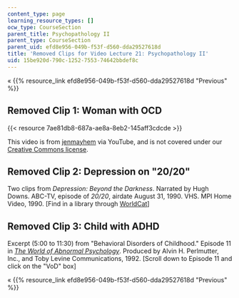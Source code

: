 ```yaml
---
content_type: page
learning_resource_types: []
ocw_type: CourseSection
parent_title: Psychopathology II
parent_type: CourseSection
parent_uid: efd8e956-049b-f53f-d560-dda29527618d
title: 'Removed Clips for Video Lecture 21: Psychopathology II'
uid: 15be920d-790c-1252-7553-74642bbdef8c
---
```


« {{% resource_link efd8e956-049b-f53f-d560-dda29527618d "Previous" %}}

Removed Clip 1: Woman with OCD
------------------------------

{{< resource 7ae81db8-687a-ae8a-8eb2-145aff3cdcde >}}

This video is from [jenmayhem](http://www.youtube.com/user/jenmayhem) via YouTube, and is not covered under our [Creative Commons license](/terms/#cc).

Removed Clip 2: Depression on "20/20"
-------------------------------------

Two clips from _Depression: Beyond the Darkness_. Narrated by Hugh Downs. ABC-TV, episode of _20/20_, airdate August 31, 1990. VHS. MPI Home Video, 1990. \[Find in a library through [WorldCat](http://www.worldcat.org/oclc/22542876)\]

Removed Clip 3: Child with ADHD
-------------------------------

Excerpt (5:00 to 11:30) from "Behavioral Disorders of Childhood." Episode 11 in _[The World of Abnormal Psychology](https://www.learner.org/series/the-world-of-abnormal-psychology/)_. Produced by Alvin H. Perlmutter, Inc., and Toby Levine Communications, 1992. \[Scroll down to Episode 11 and click on the "VoD" box\]

« {{% resource_link efd8e956-049b-f53f-d560-dda29527618d "Previous" %}}